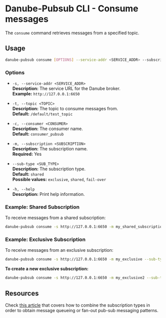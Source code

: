 # Danube-Pubsub CLI - Consume messages

The `consume` command retrieves messages from a specified topic.

## Usage

```bash
danube-pubsub consume [OPTIONS] --service-addr <SERVICE_ADDR> --subscription <SUBSCRIPTION>
```

### Options

- `-s, --service-addr <SERVICE_ADDR>`  
  **Description:** The service URL for the Danube broker.  
  **Example:** `http://127.0.0.1:6650`

- `-t, --topic <TOPIC>`  
  **Description:** The topic to consume messages from.  
  **Default:** `/default/test_topic`

- `-c, --consumer <CONSUMER>`  
  **Description:** The consumer name.  
  **Default:** `consumer_pubsub`

- `-m, --subscription <SUBSCRIPTION>`  
  **Description:** The subscription name.  
  **Required:** Yes

- `--sub-type <SUB_TYPE>`  
  **Description:** The subscription type.  
  **Default:** `shared`  
  **Possible values:** `exclusive`, `shared`, `fail-over`

- `-h, --help`  
  **Description:** Print help information.

### Example: Shared Subscription

To receive messages from a shared subscription:

```bash
danube-pubsub consume -s http://127.0.0.1:6650 -m my_shared_subscription
```

### Example: Exclusive Subscription

To receive messages from an exclusive subscription:

```bash
danube-pubsub consume -s http://127.0.0.1:6650 -m my_exclusive --sub-type exclusive
```

**To create a new exclusive subscription:**

```bash
danube-pubsub consume -s http://127.0.0.1:6650 -m my_exclusive2 --sub-type exclusive
```

## Resources

Check [this article](https://dev-state.com/posts/danube_pubsub/) that covers how to combine the subscription types in order to obtain message queueing or fan-out pub-sub messaging patterns.
